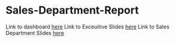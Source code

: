 # Sales-Department-Report
Link to dashboard [here](https://public.tableau.com/views/Book1_17284014546700/SalesDashboard?:language=en-US&:sid=&:redirect=auth&:display_count=n&:origin=viz_share_link)
Link to Exceuitive Slides [here](https://docs.google.com/presentation/d/1YedL1Q6Azhl0wtOuVxY_X-wp5XHKyhoV/edit?usp=sharing&ouid=105179669396835780908&rtpof=true&sd=true)
Link to Sales Department Slides [here](https://docs.google.com/presentation/d/1wJJDjxSHzv4kb2KwbwQyHPpNJgyhBUQc/edit?usp=sharing&ouid=105179669396835780908&rtpof=true&sd=true)
